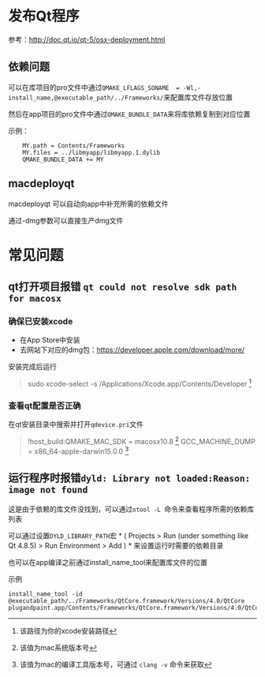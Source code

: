 <!-- TITLE: Mac -->
<!-- SUBTITLE: A quick summary of Mac -->

# 发布Qt程序
参考：http://doc.qt.io/qt-5/osx-deployment.html

## 依赖问题

可以在库项目的pro文件中通过`QMAKE_LFLAGS_SONAME  = -Wl,-install_name,@executable_path/../Frameworks/`来配置库文件存放位置

然后在app项目的pro文件中通过`QMAKE_BUNDLE_DATA`来将库依赖复制到对应位置

示例：
```
    MY.path = Contents/Frameworks
    MY.files = ../libmyapp/libmyapp.1.dylib
    QMAKE_BUNDLE_DATA += MY
```

## macdeployqt

macdeployqt 可以自动向app中补充所需的依赖文件

通过-dmg参数可以直接生产dmg文件

# 常见问题
## qt打开项目报错 `qt could not resolve sdk path for macosx`
### 确保已安装xcode

- 在App Store中安装
- 去网站下对应的dmg包：https://developer.apple.com/download/more/

安装完成后运行
>sudo xcode-select -s /Applications/Xcode.app/Contents/Developer [^xcode_path]

### 查看qt配置是否正确

在qt安装目录中搜索并打开`qdevice.pri`文件
>!host_build:QMAKE_MAC_SDK = macosx10.8 [^macos]
>GCC_MACHINE_DUMP = x86_64-apple-darwin15.0.0 [^macgcc]

## 运行程序时报错`dyld: Library not loaded:Reason: image not found`

这是由于依赖的库文件没找到，可以通过`otool -L `命令来查看程序所需的依赖库列表

可以通过设置`DYLD_LIBRARY_PATH`宏 * ( Projects > Run (under something like Qt 4.8.5) > Run Environment > Add ) * 来设置运行时需要的依赖目录

也可以在app编译之前通过install_name_tool来配置库文件的位置

示例
```
install_name_tool -id @executable_path/../Frameworks/QtCore.framework/Versions/4.0/QtCore  plugandpaint.app/Contents/Frameworks/QtCore.framework/Versions/4.0/QtCore
```



[^xcode_path]:该路径为你的xcode安装路径
[^macos]:该值为mac系统版本号
[^macgcc]:该值为mac的编译工具版本号，可通过 `clang -v` 命令来获取
